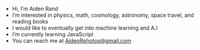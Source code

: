 - Hi, I’m Aiden Rand
- I’m interested in physics, math, cosmology, astronomy, space travel, and reading books
- I would like to eventually get into machine learning and A.I 
- I’m currently learning JavaScript
- You can reach me at AidenRphotos@gmail.com

<!---
Cortrax/Cortrax is a ✨ special ✨ repository because its `README.md` (this file) appears on your GitHub profile.
You can click the Preview link to take a look at your changes.
--->
